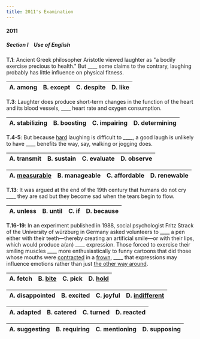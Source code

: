 ```yaml
---
title: 2011's Examination
---
```


#### 2011

##### Section I&emsp;Use of English

**T.1**: Ancient Greek philosopher Aristotle viewed laughter as "a bodily exercise precious to health." But ____ some claims to the contrary, laughing probably has little influence on physical fitness.

| A. among | B. except | C. despite | D. like |
| -------- | --------- | :--------: | ------- |

**T.3**: Laughter does produce short-term changes in the function of the heart and its blood vessels, ____ heart rate and oxygen consumption.

| A. stabilizing | B. boosting | C. impairing | D. determining |
| -------------- | :---------: | ------------ | -------------- |

**T.4-5**: But because [hard](http://localhost:5500/En/dict/hard.html#entry1.1-8e(3)) laughing is difficult to ____, a good laugh is unlikely to have ____ benefits the way, say, walking or jogging does.

| A. transmit | B. sustain | C. evaluate | D. observe |
| ----------- | :--------: | ----------- | ---------- |

| A. [measurable](http://localhost:5500/En/dict/measurable.html#entry1.1-2) | B. manageable | C. affordable | D. renewable |
| :-----------------------------------------------------------------------: | ------------- | ------------- | ------------ |

**T.13**: It was argued at the end of the 19th century that humans do not cry ____ they are sad but they become sad when the tears begin to flow.

| A. unless | B. until | C. if | D. because |
| --------- | -------- | ----- | :--------: |

**T.16-19**: In an experiment published in 1988, social psychologist Fritz Strack of the University of würzburg in Germany asked volunteers to ____ a pen either with their teeth—thereby creating an artificial smile—or with their lips, which would produce a(an) ____ expression. Those forced to exercise their smiling muscles ____ more enthusiastically to funny cartoons that did those whose mouths were [contracted](http://localhost:5500/En/dict/contract.html#entry2.1-4) in a [frown](http://localhost:5500/En/dict/frown.html#entry2.1-1), ____ that expressions may influence emotions rather than just [the other way around](http://localhost:5500/En/dict/the_other_way_around.html#entry1.1-1).

| A. fetch | B. [bite](http://localhost:5500/En/dict/bite.html#entry1.1-1a) | C. pick | D. [hold](http://localhost:5500/En/dict/hold.html#entry1.1-4a) |
| -------- | -------------------------------------------------------------- | ------- | :------------------------------------------------------------: |

| A. disappointed | B. excited | C. joyful | D. [indifferent](http://localhost:5500/En/dict/indifferent.html#entry1.1-1) |
| :-------------: | ---------- | --------- | --------------------------------------------------------------------------- |

| A. adapted | B. catered | C. turned | D. reacted |
| ----------- | --------- | --------- | :--------: |

| A. suggesting | B. requiring | C. mentioning | D. supposing |
| :-----------: | ------------ | ------------- | ------------ |

